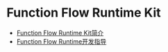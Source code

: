 # Function Flow Runtime Kit

- [Function Flow Runtime Kit简介](../ffrt/ffrt-overview.md)
- [Function Flow Runtime开发指导](../ffrt/ffrt-development-guideline.md)
